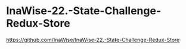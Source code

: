 # InaWise-22.-State-Challenge-Redux-Store

https://github.com/InaWise/InaWise-22.-State-Challenge-Redux-Store
